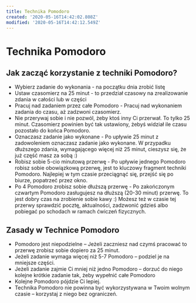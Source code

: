 ```yaml
---
title: Technika Pomodoro
created: '2020-05-16T14:42:02.808Z'
modified: '2020-05-16T14:42:12.549Z'
---
```


# Technika Pomodoro

## Jak zacząć korzystanie z techniki Pomodoro?

 * Wybierz zadanie do wykonania - na początku dnia zrobić listę
 * Ustaw czasomierz na 25 minut - to przedział czasowy na zrealizowanie zdania w całości lub w części
 * Pracuj nad zadaniem przez całe Pomodoro - Pracuj nad wykonaniem zadania do czasu, aż zadzwoni czasomierz. 
 * Nie przerywaj sobie i nie pozwól, żeby ktoś inny Ci przerwał. To tylko 25 minut. Czasomierz powinien być tak ustawiony, żebyś widział ile czasu pozostało do końca Pomodoro.
 * Oznaczasz zadanie jako wykonane - Po upływie 25 minut z zadowoleniem oznaczasz zadanie jako wykonane. W przypadku dłuższego zdania, wymagającego więcej niż 25 minut, cieszysz się, że już część masz za sobą :)
 * Robisz sobie 5-cio minutową przerwę - Po upływie jednego Pomodoro robisz sobie obowiązkową przerwę, jest to kluczowy fragment techniki Pomodoro. Najlepiej w tym czasie przeciągnąć się, przejść się po biurze, popatrzeć przez okno.
 * Po 4 Pomodoro zrobisz sobie dłuższą przerwę - Po zakończonym czwartym Pomodoro zasługujesz na dłuższą (20-30 minut) przerwę. To jest dobry czas na zrobienie sobie kawy :) Możesz też w czasie tej przerwy sprawdzić pocztę, aktualności, zadzwonić gdzieś albo pobiegać po schodach w ramach ćwiczeń fizycznych.

## Zasady w Technice Pomodoro

 * Pomodoro jest niepodzielne – Jeżeli zaczniesz nad czymś pracować to przerwę zrobisz sobie dopiero za 25 minut.
 * Jeżeli zadanie wymaga więcej niż 5-7 Pomodoro – podziel je na mniejsze części.
 * Jeżeli zadanie zajmie Ci mniej niż jedno Pomodoro – dorzuć do niego kolejne krótkie zadanie tak, żeby wypełnić całe Pomodoro
 * Kolejne Pomodoro pójdzie Ci lepiej.
 * Technika Pomodoro nie powinna być wykorzystywana w Twoim wolnym czasie – korzystaj z niego bez ograniczeń.
